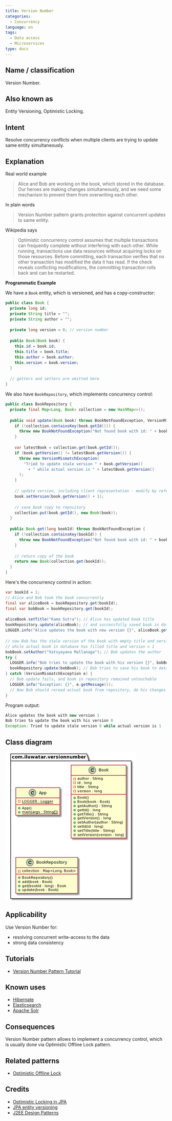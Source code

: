 ```yaml
---
title: Version Number
categories:
  - Concurrency
language: en
tags:
  - Data access
  - Microservices
type: docs
---
```


## Name / classification

Version Number.

## Also known as

Entity Versioning, Optimistic Locking.

## Intent

Resolve concurrency conflicts when multiple clients are trying to update same entity simultaneously.

## Explanation

Real world example

> Alice and Bob are working on the book, which stored in the database. Our heroes are making
> changes simultaneously, and we need some mechanism to prevent them from overwriting each other.

In plain words

> Version Number pattern grants protection against concurrent updates to same entity.

Wikipedia says

> Optimistic concurrency control assumes that multiple transactions can frequently complete
> without interfering with each other. While running, transactions use data resources without
> acquiring locks on those resources. Before committing, each transaction verifies that no other
> transaction has modified the data it has read. If the check reveals conflicting modifications,
> the committing transaction rolls back and can be restarted.

**Programmatic Example**

We have a `Book` entity, which is versioned, and has a copy-constructor:

```java
public class Book {
  private long id;
  private String title = "";
  private String author = "";

  private long version = 0; // version number

  public Book(Book book) {
    this.id = book.id;
    this.title = book.title;
    this.author = book.author;
    this.version = book.version;
  }

  // getters and setters are omitted here
}
```

We also have `BookRepository`, which implements concurrency control:

```java
public class BookRepository {
  private final Map<Long, Book> collection = new HashMap<>();

  public void update(Book book) throws BookNotFoundException, VersionMismatchException {
    if (!collection.containsKey(book.getId())) {
      throw new BookNotFoundException("Not found book with id: " + book.getId());
    }

    var latestBook = collection.get(book.getId());
    if (book.getVersion() != latestBook.getVersion()) {
      throw new VersionMismatchException(
        "Tried to update stale version " + book.getVersion()
          + " while actual version is " + latestBook.getVersion()
      );
    }

    // update version, including client representation - modify by reference here
    book.setVersion(book.getVersion() + 1);

    // save book copy to repository
    collection.put(book.getId(), new Book(book));
  }

  public Book get(long bookId) throws BookNotFoundException {
    if (!collection.containsKey(bookId)) {
      throw new BookNotFoundException("Not found book with id: " + bookId);
    }

    // return copy of the book
    return new Book(collection.get(bookId));
  }
}
```

Here's the concurrency control in action:

```java
var bookId = 1;
// Alice and Bob took the book concurrently
final var aliceBook = bookRepository.get(bookId);
final var bobBook = bookRepository.get(bookId);

aliceBook.setTitle("Kama Sutra"); // Alice has updated book title
bookRepository.update(aliceBook); // and successfully saved book in database
LOGGER.info("Alice updates the book with new version {}", aliceBook.getVersion());

// now Bob has the stale version of the book with empty title and version = 0
// while actual book in database has filled title and version = 1
bobBook.setAuthor("Vatsyayana Mallanaga"); // Bob updates the author
try {
  LOGGER.info("Bob tries to update the book with his version {}", bobBook.getVersion());
  bookRepository.update(bobBook); // Bob tries to save his book to database
} catch (VersionMismatchException e) {
  // Bob update fails, and book in repository remained untouchable
  LOGGER.info("Exception: {}", e.getMessage());
  // Now Bob should reread actual book from repository, do his changes again and save again
}
```

Program output:

```java
Alice updates the book with new version 1
Bob tries to update the book with his version 0
Exception: Tried to update stale version 0 while actual version is 1
```

## Class diagram

![alt text](etc/version-number.urm.png "Version Number pattern class diagram")

## Applicability

Use Version Number for:

* resolving concurrent write-access to the data
* strong data consistency

## Tutorials
* [Version Number Pattern Tutorial](http://www.java2s.com/Tutorial/Java/0355__JPA/VersioningEntity.htm)

## Known uses
 * [Hibernate](https://vladmihalcea.com/jpa-entity-version-property-hibernate/)
 * [Elasticsearch](https://www.elastic.co/guide/en/elasticsearch/reference/current/docs-index_.html#index-versioning)
 * [Apache Solr](https://lucene.apache.org/solr/guide/6_6/updating-parts-of-documents.html)

## Consequences
Version Number pattern allows to implement a concurrency control, which is usually done
via Optimistic Offline Lock pattern.

## Related patterns
* [Optimistic Offline Lock](https://martinfowler.com/eaaCatalog/optimisticOfflineLock.html)

## Credits
* [Optimistic Locking in JPA](https://www.baeldung.com/jpa-optimistic-locking)
* [JPA entity versioning](https://www.byteslounge.com/tutorials/jpa-entity-versioning-version-and-optimistic-locking)
* [J2EE Design Patterns](http://ommolketab.ir/aaf-lib/axkwht7wxrhvgs2aqkxse8hihyu9zv.pdf)
